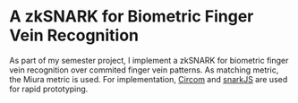 # A zkSNARK for Biometric Finger Vein Recognition

As part of my semester project, I implement a zkSNARK for biometric finger vein recognition over commited finger vein patterns. As matching metric, the Miura metric is used. For implementation, [Circom](https://github.com/iden3/circom/tree/master) and [snarkJS](https://github.com/iden3/snarkjs) are used for rapid prototyping.
